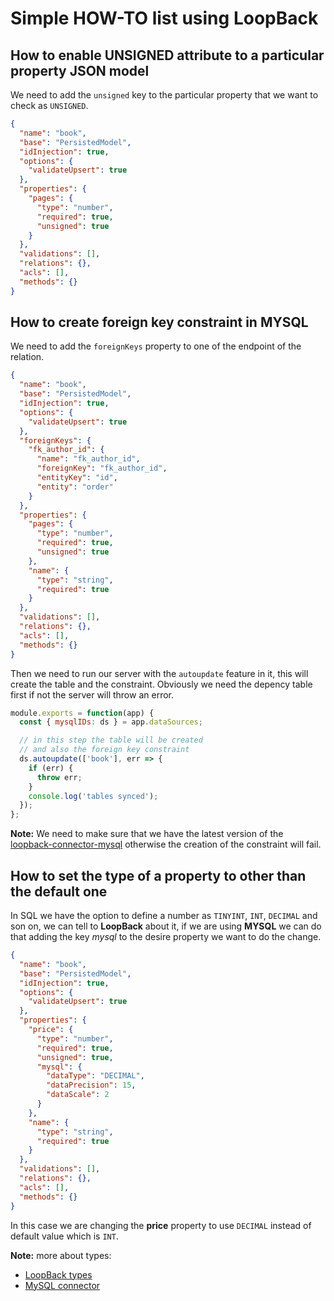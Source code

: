 # Simple HOW-TO list using LoopBack

## How to enable UNSIGNED attribute to a particular property JSON model

We need to add the `unsigned` key to the particular property that we want to
check as `UNSIGNED`.

```json
{
  "name": "book",
  "base": "PersistedModel",
  "idInjection": true,
  "options": {
    "validateUpsert": true
  },
  "properties": {
    "pages": {
      "type": "number",
      "required": true,
      "unsigned": true
    }
  },
  "validations": [],
  "relations": {},
  "acls": [],
  "methods": {}
}
```

## How to create foreign key constraint in MYSQL

We need to add the `foreignKeys` property to one of the endpoint of the
relation.

```json
{
  "name": "book",
  "base": "PersistedModel",
  "idInjection": true,
  "options": {
    "validateUpsert": true
  },
  "foreignKeys": {
    "fk_author_id": {
      "name": "fk_author_id",
      "foreignKey": "fk_author_id",
      "entityKey": "id",
      "entity": "order"
    }
  },
  "properties": {
    "pages": {
      "type": "number",
      "required": true,
      "unsigned": true
    },
    "name": {
      "type": "string",
      "required": true
    }
  },
  "validations": [],
  "relations": {},
  "acls": [],
  "methods": {}
}
```

Then we need to run our server with the `autoupdate` feature in it, this will
create the table and the constraint. Obviously we need the depency table first
if not the server will throw an error.

```js
module.exports = function(app) {
  const { mysqlIDs: ds } = app.dataSources;

  // in this step the table will be created
  // and also the foreign key constraint
  ds.autoupdate(['book'], err => {
    if (err) {
      throw err;
    }
    console.log('tables synced');
  });
};
```

**Note:** We need to make sure that we have the latest version of the
[loopback-connector-mysql](https://www.npmjs.com/package/loopback-connector-mysql)
otherwise the creation of the constraint will fail.

## How to set the type of a property to other than the default one

In SQL we have the option to define a number as `TINYINT`, `INT`, `DECIMAL` and
son on, we can tell to **LoopBack** about it, if we are using **MYSQL** we can
do that adding the key _mysql_ to the desire property we want to do the change.

```json
{
  "name": "book",
  "base": "PersistedModel",
  "idInjection": true,
  "options": {
    "validateUpsert": true
  },
  "properties": {
    "price": {
      "type": "number",
      "required": true,
      "unsigned": true,
      "mysql": {
        "dataType": "DECIMAL",
        "dataPrecision": 15,
        "dataScale": 2
      }
    },
    "name": {
      "type": "string",
      "required": true
    }
  },
  "validations": [],
  "relations": {},
  "acls": [],
  "methods": {}
}
```

In this case we are changing the **price** property to use `DECIMAL` instead of
default value which is `INT`.

**Note:** more about types:

* [LoopBack types](https://loopback.io/doc/en/lb3/LoopBack-types.html)
* [MySQL connector](https://loopback.io/doc/en/lb3/MySQL-connector.html#loopback-to-mysql-types)
